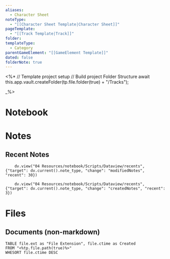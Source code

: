 ```yaml
---
aliases:
  - Character Sheet
noteType:
  - "[[Character Sheet Template|Character Sheet]]"
pageTemplate:
  - "[[Track Template|Track]]"
folder: 
templateType:
  - Category
parentGameElement: "[[GameElement Template]]"
dated: false
folderNote: true
---
```

<%*
// Template project setup 
// Build project Folder Structure
await this.app.vault.createFolder(tp.file.folder(true) + "/Tracks");

_%>
# Notebook

# Notes
## Recent Notes 

```dataviewjs
    dv.view("04 Resources/notebook/Scripts/Dataview/recents", {"target": dv.current().note_type, "change": "modifiedNotes", "recent": 30})
```

```dataiewjs
    dv.view("04 Resources/notebook/Scripts/Dataview/recents", {"target": dv.current().note_type, "change": "createdNotes", "recent": 3})

```
# Files 
## Documents (non-markdown)
```dataview
TABLE file.ext as "File Extension", file.ctime as Created
FROM "<%tp.file.path(true)%>"
WHESORT file.ctime DESC
```

